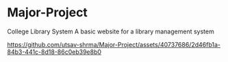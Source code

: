 # Major-Project
College Library System
A basic website for a library management system 


https://github.com/utsav-shrma/Major-Project/assets/40737686/2d46fb1a-84b3-441c-8d18-86c0eb39e8b0

